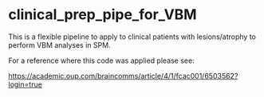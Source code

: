 # clinical_prep_pipe_for_VBM
This is a flexible pipeline to apply to clinical patients with lesions/atrophy to perform VBM analyses in SPM. 

For a reference where this code was applied please see:

https://academic.oup.com/braincomms/article/4/1/fcac001/6503562?login=true
